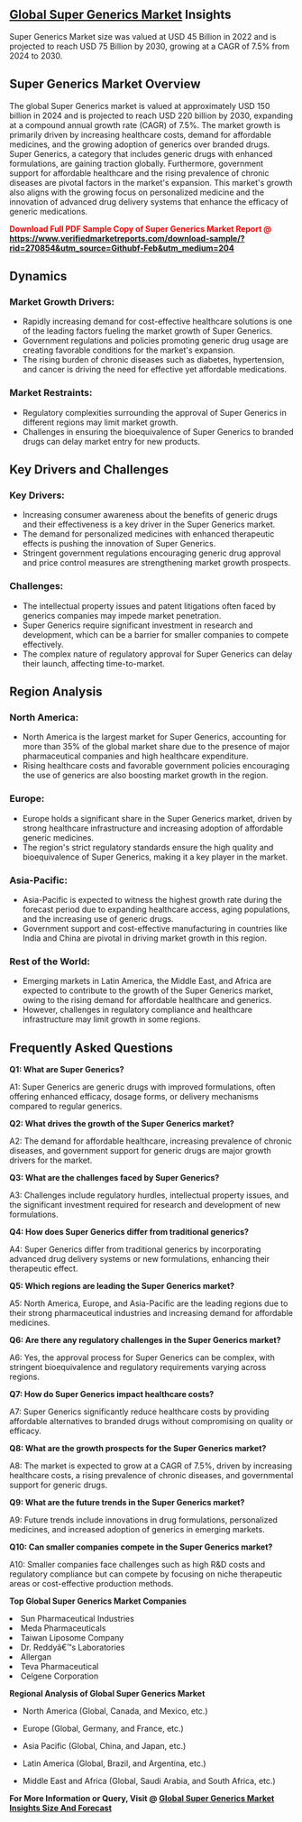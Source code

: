 <h2><a href="https://www.verifiedmarketreports.com/download-sample/?rid=270854&amp;utm_source=Githubf&amp;utm_medium=204" target="_blank">Global Super Generics Market</a> Insights</h2><p>Super Generics Market size was valued at USD 45 Billion in 2022 and is projected to reach USD 75 Billion by 2030, growing at a CAGR of 7.5% from 2024 to 2030.</p><p> <h2>Super Generics Market Overview</h2> <p>The global Super Generics market is valued at approximately USD 150 billion in 2024 and is projected to reach USD 220 billion by 2030, expanding at a compound annual growth rate (CAGR) of 7.5%. The market growth is primarily driven by increasing healthcare costs, demand for affordable medicines, and the growing adoption of generics over branded drugs. Super Generics, a category that includes generic drugs with enhanced formulations, are gaining traction globally. Furthermore, government support for affordable healthcare and the rising prevalence of chronic diseases are pivotal factors in the market's expansion. This market's growth also aligns with the growing focus on personalized medicine and the innovation of advanced drug delivery systems that enhance the efficacy of generic medications.</p> <p><b><p><span class=""><span style="color: #ff0000;"><strong>Download Full PDF Sample Copy of Super Generics Market Report</strong> @ </span><a href="https://www.verifiedmarketreports.com/download-sample/?rid=270854&amp;utm_source=Githubf-Feb&amp;utm_medium=204" target="_blank">https://www.verifiedmarketreports.com/download-sample/?rid=270854&amp;utm_source=Githubf-Feb&amp;utm_medium=204</a></span></p></b></p> <h2>Dynamics</h2> <h3>Market Growth Drivers:</h3> <ul> <li>Rapidly increasing demand for cost-effective healthcare solutions is one of the leading factors fueling the market growth of Super Generics.</li> <li>Government regulations and policies promoting generic drug usage are creating favorable conditions for the market's expansion.</li> <li>The rising burden of chronic diseases such as diabetes, hypertension, and cancer is driving the need for effective yet affordable medications.</li> </ul> <h3>Market Restraints:</h3> <ul> <li>Regulatory complexities surrounding the approval of Super Generics in different regions may limit market growth.</li> <li>Challenges in ensuring the bioequivalence of Super Generics to branded drugs can delay market entry for new products.</li> </ul> <h2>Key Drivers and Challenges</h2> <h3>Key Drivers:</h3> <ul> <li>Increasing consumer awareness about the benefits of generic drugs and their effectiveness is a key driver in the Super Generics market.</li> <li>The demand for personalized medicines with enhanced therapeutic effects is pushing the innovation of Super Generics.</li> <li>Stringent government regulations encouraging generic drug approval and price control measures are strengthening market growth prospects.</li> </ul> <h3>Challenges:</h3> <ul> <li>The intellectual property issues and patent litigations often faced by generics companies may impede market penetration.</li> <li>Super Generics require significant investment in research and development, which can be a barrier for smaller companies to compete effectively.</li> <li>The complex nature of regulatory approval for Super Generics can delay their launch, affecting time-to-market.</li> </ul> <h2>Region Analysis</h2> <h3>North America:</h3> <ul> <li>North America is the largest market for Super Generics, accounting for more than 35% of the global market share due to the presence of major pharmaceutical companies and high healthcare expenditure.</li> <li>Rising healthcare costs and favorable government policies encouraging the use of generics are also boosting market growth in the region.</li> </ul> <h3>Europe:</h3> <ul> <li>Europe holds a significant share in the Super Generics market, driven by strong healthcare infrastructure and increasing adoption of affordable generic medicines.</li> <li>The region's strict regulatory standards ensure the high quality and bioequivalence of Super Generics, making it a key player in the market.</li> </ul> <h3>Asia-Pacific:</h3> <ul> <li>Asia-Pacific is expected to witness the highest growth rate during the forecast period due to expanding healthcare access, aging populations, and the increasing use of generic drugs.</li> <li>Government support and cost-effective manufacturing in countries like India and China are pivotal in driving market growth in this region.</li> </ul> <h3>Rest of the World:</h3> <ul> <li>Emerging markets in Latin America, the Middle East, and Africa are expected to contribute to the growth of the Super Generics market, owing to the rising demand for affordable healthcare and generics.</li> <li>However, challenges in regulatory compliance and healthcare infrastructure may limit growth in some regions.</li> </ul> <h2>Frequently Asked Questions</h2> <p><b>Q1: What are Super Generics?</b></p> <p>A1: Super Generics are generic drugs with improved formulations, often offering enhanced efficacy, dosage forms, or delivery mechanisms compared to regular generics.</p> <p><b>Q2: What drives the growth of the Super Generics market?</b></p> <p>A2: The demand for affordable healthcare, increasing prevalence of chronic diseases, and government support for generic drugs are major growth drivers for the market.</p> <p><b>Q3: What are the challenges faced by Super Generics?</b></p> <p>A3: Challenges include regulatory hurdles, intellectual property issues, and the significant investment required for research and development of new formulations.</p> <p><b>Q4: How does Super Generics differ from traditional generics?</b></p> <p>A4: Super Generics differ from traditional generics by incorporating advanced drug delivery systems or new formulations, enhancing their therapeutic effect.</p> <p><b>Q5: Which regions are leading the Super Generics market?</b></p> <p>A5: North America, Europe, and Asia-Pacific are the leading regions due to their strong pharmaceutical industries and increasing demand for affordable medicines.</p> <p><b>Q6: Are there any regulatory challenges in the Super Generics market?</b></p> <p>A6: Yes, the approval process for Super Generics can be complex, with stringent bioequivalence and regulatory requirements varying across regions.</p> <p><b>Q7: How do Super Generics impact healthcare costs?</b></p> <p>A7: Super Generics significantly reduce healthcare costs by providing affordable alternatives to branded drugs without compromising on quality or efficacy.</p> <p><b>Q8: What are the growth prospects for the Super Generics market?</b></p> <p>A8: The market is expected to grow at a CAGR of 7.5%, driven by increasing healthcare costs, a rising prevalence of chronic diseases, and governmental support for generic drugs.</p> <p><b>Q9: What are the future trends in the Super Generics market?</b></p> <p>A9: Future trends include innovations in drug formulations, personalized medicines, and increased adoption of generics in emerging markets.</p> <p><b>Q10: Can smaller companies compete in the Super Generics market?</b></p> <p>A10: Smaller companies face challenges such as high R&D costs and regulatory compliance but can compete by focusing on niche therapeutic areas or cost-effective production methods.</p> </p><p><strong>Top Global Super Generics Market Companies</strong></p><div data-test-id=""><p><li>Sun Pharmaceutical Industries</li><li> Meda Pharmaceuticals</li><li> Taiwan Liposome Company</li><li> Dr. Reddyâ€™s Laboratories</li><li> Allergan</li><li> Teva Pharmaceutical</li><li> Celgene Corporation</li></p><div><strong>Regional Analysis of&nbsp;Global Super Generics Market</strong></div><ul><li dir="ltr"><p dir="ltr">North America&nbsp;(Global, Canada, and Mexico, etc.)</p></li><li dir="ltr"><p dir="ltr">Europe (Global, Germany, and France, etc.)</p></li><li dir="ltr"><p dir="ltr">Asia Pacific&nbsp;(Global, China, and Japan, etc.)</p></li><li dir="ltr"><p dir="ltr">Latin America&nbsp;(Global, Brazil, and Argentina, etc.)</p></li><li dir="ltr">Middle East and Africa&nbsp;(Global, Saudi Arabia, and South Africa, etc.)</li></ul><p><strong>For More Information or Query, Visit @&nbsp;</strong><strong><a href="https://www.verifiedmarketreports.com/product/super-generics-market/?utm_source=Githubf&amp;utm_medium=204" target="_blank">Global Super Generics Market Insights Size And Forecast</a></strong></p></div>
